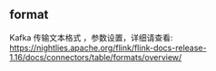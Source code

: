 ## format

Kafka 传输文本格式 ，参数设置，详细请查看: https://nightlies.apache.org/flink/flink-docs-release-1.16/docs/connectors/table/formats/overview/
